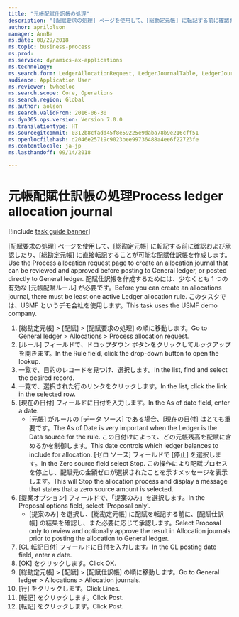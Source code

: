 ```yaml
--- 
title: "元帳配賦仕訳帳の処理"
description: "[配賦要求の処理] ページを使用して、[総勘定元帳] に転記する前に確認および承認したり、[総勘定元帳] に直接転記することが可能な配賦仕訳帳を作成します。"
author: aprilolson
manager: AnnBe
ms.date: 08/29/2018
ms.topic: business-process
ms.prod: 
ms.service: dynamics-ax-applications
ms.technology: 
ms.search.form: LedgerAllocationRequest, LedgerJournalTable, LedgerJournalTransAllocation
audience: Application User
ms.reviewer: twheeloc
ms.search.scope: Core, Operations
ms.search.region: Global
ms.author: aolson
ms.search.validFrom: 2016-06-30
ms.dyn365.ops.version: Version 7.0.0
ms.translationtype: HT
ms.sourcegitcommit: 0312b8cfadd45f8e59225e9daba78b9e216cff51
ms.openlocfilehash: d2046e25719c9023bee99736488a4ee6f22723fe
ms.contentlocale: ja-jp
ms.lasthandoff: 09/14/2018

---
```

# <a name="process-ledger-allocation-journal"></a><span data-ttu-id="bee2f-103">元帳配賦仕訳帳の処理</span><span class="sxs-lookup"><span data-stu-id="bee2f-103">Process ledger allocation journal</span></span>

[!include [task guide banner](../../includes/task-guide-banner.md)]

<span data-ttu-id="bee2f-104">[配賦要求の処理] ページを使用して、[総勘定元帳] に転記する前に確認および承認したり、[総勘定元帳] に直接転記することが可能な配賦仕訳帳を作成します。</span><span class="sxs-lookup"><span data-stu-id="bee2f-104">Use the Process allocation request page to create an allocation journal that can be reviewed and approved before posting to General ledger, or posted directly to General ledger.</span></span> <span data-ttu-id="bee2f-105">配賦仕訳帳を作成するためには、少なくとも 1 つの有効な [元帳配賦ルール] が必要です。</span><span class="sxs-lookup"><span data-stu-id="bee2f-105">Before you can create an allocations journal, there must be least one active Ledger allocation rule.</span></span> <span data-ttu-id="bee2f-106">このタスクでは、USMF というデモ会社を使用します。</span><span class="sxs-lookup"><span data-stu-id="bee2f-106">This task uses the USMF demo company.</span></span>

1. <span data-ttu-id="bee2f-107">[総勘定元帳] > [配賦] > [配賦要求の処理] の順に移動します。</span><span class="sxs-lookup"><span data-stu-id="bee2f-107">Go to General ledger > Allocations > Process allocation request.</span></span>
2. <span data-ttu-id="bee2f-108">[ルール] フィールドで、ドロップダウン ボタンをクリックしてルックアップを開きます。</span><span class="sxs-lookup"><span data-stu-id="bee2f-108">In the Rule field, click the drop-down button to open the lookup.</span></span>
3. <span data-ttu-id="bee2f-109">一覧で、目的のレコードを見つけ、選択します。</span><span class="sxs-lookup"><span data-stu-id="bee2f-109">In the list, find and select the desired record.</span></span>
4. <span data-ttu-id="bee2f-110">一覧で、選択された行のリンクをクリックします。</span><span class="sxs-lookup"><span data-stu-id="bee2f-110">In the list, click the link in the selected row.</span></span>
5. <span data-ttu-id="bee2f-111">[現在の日付] フィールドに日付を入力します。</span><span class="sxs-lookup"><span data-stu-id="bee2f-111">In the As of date field, enter a date.</span></span>
    * <span data-ttu-id="bee2f-112">[元帳] がルールの [データ ソース] である場合、[現在の日付] はとても重要です。</span><span class="sxs-lookup"><span data-stu-id="bee2f-112">The As of Date is very important when the Ledger is the Data source for the rule.</span></span> <span data-ttu-id="bee2f-113">この日付けによって、どの元帳残高を配賦に含めるかを制御します。</span><span class="sxs-lookup"><span data-stu-id="bee2f-113">This date controls which ledger balances to include for allocation.</span></span>     <span data-ttu-id="bee2f-114">[ゼロ ソース] フィールドで [停止] を選択します。</span><span class="sxs-lookup"><span data-stu-id="bee2f-114">In the Zero source field select Stop.</span></span> <span data-ttu-id="bee2f-115">この操作により配賦プロセスを停止し、配賦元の金額ゼロが選択されたことを示すメッセージを表示します。</span><span class="sxs-lookup"><span data-stu-id="bee2f-115">This will  Stop the allocation process and display a message that states that a zero source amount is selected.</span></span>  
6. <span data-ttu-id="bee2f-116">[提案オプション] フィールドで、「提案のみ」を選択します。</span><span class="sxs-lookup"><span data-stu-id="bee2f-116">In the Proposal options field, select 'Proposal only'.</span></span>
    * <span data-ttu-id="bee2f-117">[提案のみ] を選択し、[総勘定元帳] に配賦を転記する前に、[配賦仕訳帳] の結果を確認し、また必要に応じて承認します。</span><span class="sxs-lookup"><span data-stu-id="bee2f-117">Select Proposal only to review and optionally approve the result in Allocation journals prior to posting the allocation to General ledger.</span></span>  
7. <span data-ttu-id="bee2f-118">[GL 転記日付] フィールドに日付を入力します。</span><span class="sxs-lookup"><span data-stu-id="bee2f-118">In the GL posting date field, enter a date.</span></span>
8. <span data-ttu-id="bee2f-119">[OK] をクリックします。</span><span class="sxs-lookup"><span data-stu-id="bee2f-119">Click OK.</span></span>
9. <span data-ttu-id="bee2f-120">[総勘定元帳] > [配賦] > [配賦仕訳帳] の順に移動します。</span><span class="sxs-lookup"><span data-stu-id="bee2f-120">Go to General ledger > Allocations > Allocation journals.</span></span>
10. <span data-ttu-id="bee2f-121">[行] をクリックします。</span><span class="sxs-lookup"><span data-stu-id="bee2f-121">Click Lines.</span></span>
11. <span data-ttu-id="bee2f-122">[転記] をクリックします。</span><span class="sxs-lookup"><span data-stu-id="bee2f-122">Click Post.</span></span>
12. <span data-ttu-id="bee2f-123">[転記] をクリックします。</span><span class="sxs-lookup"><span data-stu-id="bee2f-123">Click Post.</span></span>


